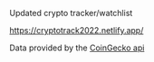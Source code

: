 Updated crypto tracker/watchlist

https://cryptotrack2022.netlify.app/

Data provided by the [CoinGecko api](https://www.coingecko.com/en/api/documentation)
